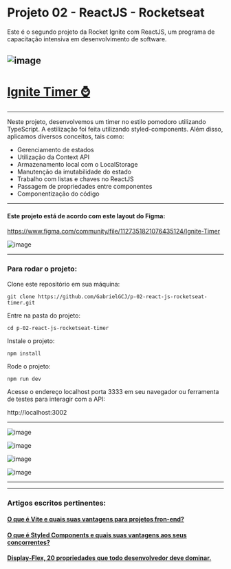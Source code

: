 # Projeto 02 - ReactJS - Rocketseat
Este é o segundo projeto da Rocket Ignite com ReactJS, um programa de capacitação intensiva em desenvolvimento de software.


![image](https://github.com/GabrielGCJ/ignite/assets/91347602/7b21310b-45a4-4794-80c0-bc4f4e65f244)
----
# <a href="https://gb-project-timer.surge.sh">Ignite Timer ⌚</a>
----

Neste projeto, desenvolvemos um timer no estilo pomodoro utilizando TypeScript. A estilização foi feita utilizando styled-components. Além disso, aplicamos diversos conceitos, tais como:

- Gerenciamento de estados
- Utilização da Context API
- Armazenamento local com o LocalStorage
- Manutenção da imutabilidade do estado
- Trabalho com listas e chaves no ReactJS
- Passagem de propriedades entre componentes
- Componentização do código

----

#### Este projeto está de acordo com este layout do Figma:

https://www.figma.com/community/file/1127351821076435124/Ignite-Timer

![image](https://github.com/GabrielGCJ/ignite-02-timer/assets/91347602/7d171ff9-87ba-4ba9-8d56-e039498c5a89)

----

### Para rodar o projeto:

Clone este repositório em sua máquina:

```git clone https://github.com/GabrielGCJ/p-02-react-js-rocketseat-timer.git```

Entre na pasta do projeto:

```cd p-02-react-js-rocketseat-timer```

Instale o projeto:

```npm install```

Rode o projeto:

```npm run dev```

Acesse o endereço localhost porta 3333 em seu navegador ou ferramenta de testes para interagir com a API:

http://localhost:3002

----

![image](https://github.com/GabrielGCJ/p-02-react-js-rocketseat-timer/assets/91347602/0766694d-f9e2-476f-9573-0eee28bc6574)

![image](https://github.com/GabrielGCJ/p-02-react-js-rocketseat-timer/assets/91347602/9fb6e6b2-6a12-48dd-b99a-fe2f1bfde55a)

![image](https://github.com/GabrielGCJ/p-02-react-js-rocketseat-timer/assets/91347602/3db3b0a2-b247-4da6-b406-5d63b678f07f)

![image](https://github.com/GabrielGCJ/p-02-react-js-rocketseat-timer/assets/91347602/e5f1f1c6-997d-42a7-9c19-dd4dcd3276fe)

----
<a href="https://gb-project-timer.surge.sh"></a>

-----
### Artigos escritos pertinentes:

#### <a href="https://dev.to/gabrielgcj/o-que-e-vite-e-quais-suas-vantagens-para-projetos-fron-end-3p5a">O que é Vite e quais suas vantagens para projetos fron-end?</a>

#### <a href="https://dev.to/gabrielgcj/o-que-e-styled-components-e-quais-suas-vantagens-aos-seus-concorrentes-2h1o">O que é Styled Components e quais suas vantagens aos seus concorrentes?</a>

#### <a href="https://dev.to/gabrielgcj/display-flex-20-propriedades-que-todo-desenvolvedor-deve-dominar-1ne5">Display-Flex, 20 propriedades que todo desenvolvedor deve dominar.</a>
